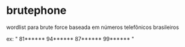 # brutephone
wordlist para brute force baseada em números telefônicos brasileiros

ex: " 81******
          94******
              87******
                 99******
"

